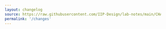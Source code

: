 ```yaml
---
layout: changelog
source: https://raw.githubusercontent.com/IIP-Design/lab-notes/main/CHANGELOG.md
permalink: '/changes'
---
```

